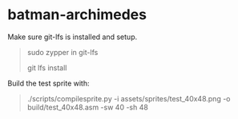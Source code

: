 # batman-archimedes

Make sure git-lfs is installed and setup.

  > sudo zypper in git-lfs
  >
  > git lfs install

Build the test sprite with:

  > ./scripts/compilesprite.py -i assets/sprites/test_40x48.png -o build/test_40x48.asm -sw 40 -sh 48

